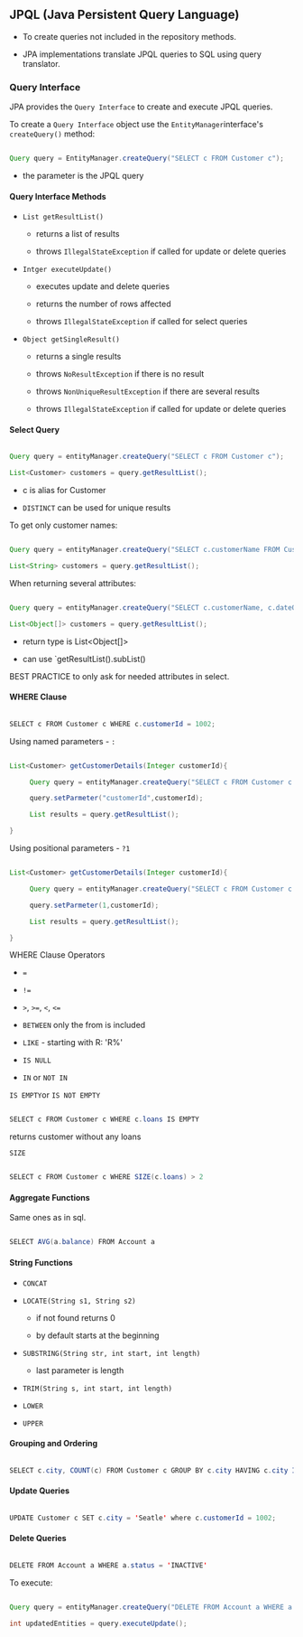 ## JPQL (Java Persistent Query Language)

- To create queries not included in the repository methods.

- JPA implementations translate JPQL queries to SQL using query translator.

 

### Query Interface

 

JPA provides the `Query Interface` to create and execute JPQL queries.

 

To create a `Query Interface` object use the `EntityManager`interface's `createQuery()` method:

```java

Query query = EntityManager.createQuery("SELECT c FROM Customer c");

```

- the parameter is the JPQL query

 

#### Query Interface Methods

 

- `List getResultList()`

    - returns a list of results

    - throws `IllegalStateException` if called for update or delete queries

- `Intger executeUpdate()`

    - executes update and delete queries

    - returns the number of rows affected  

    - throws `IllegalStateException` if called for select queries

- `Object getSingleResult()`

    - returns a single results

    - throws `NoResultException` if there is no result

    - throws `NonUniqueResultException` if there are several results

    - throws `IllegalStateException` if called for update or delete queries

 

#### Select Query

 

```java

Query query = entityManager.createQuery("SELECT c FROM Customer c");

List<Customer> customers = query.getResultList();

```

- c is alias for Customer

- `DISTINCT` can be used for unique results

 

To get only customer names:

```java

Query query = entityManager.createQuery("SELECT c.customerName FROM Customer c");

List<String> customers = query.getResultList();

```

 

When returning several attributes:

```java

Query query = entityManager.createQuery("SELECT c.customerName, c.dateOfBirth FROM Customer c");

List<Object[]> customers = query.getResultList();

```

- return type is List<Object[]>

- can use `getResultList().subList()

BEST PRACTICE to only ask for needed attributes in select.

 

#### WHERE Clause

 

```java

SELECT c FROM Customer c WHERE c.customerId = 1002;

```

 

Using named parameters - `:`

```java

List<Customer> getCustomerDetails(Integer customerId){

     Query query = entityManager.createQuery("SELECT c FROM Customer c WHERE c.customerId = :customerId");

     query.setParmeter("customerId",customerId);

     List results = query.getResultList();

}

````

 

Using positional parameters - `?1`

```java

List<Customer> getCustomerDetails(Integer customerId){

     Query query = entityManager.createQuery("SELECT c FROM Customer c WHERE c.customerId = ?1");

     query.setParmeter(1,customerId);

     List results = query.getResultList();

}

```

 

WHERE Clause Operators

- `=`

- `!=`

- `>`, `>=`, `<`, `<=`

- `BETWEEN` only the from is included

- `LIKE` - starting with R: 'R%'

- `IS NULL`

- `IN` or `NOT IN`

 

`IS EMPTY`or `IS NOT EMPTY`

```java

SELECT c FROM Customer c WHERE c.loans IS EMPTY

```

returns customer without any loans

 

`SIZE`

```java

SELECT c FROM Customer c WHERE SIZE(c.loans) > 2

```

 

#### Aggregate Functions

Same ones as in sql.

```java

SELECT AVG(a.balance) FROM Account a

```

 

#### String Functions

- `CONCAT`

- `LOCATE(String s1, String s2)`

    - if not found returns 0

    - by default starts at the beginning

- `SUBSTRING(String str, int start, int length)`

    - last parameter is length

- `TRIM(String s, int start, int length)`

- `LOWER`

- `UPPER`

 

#### Grouping and Ordering

 

```java

SELECT c.city, COUNT(c) FROM Customer c GROUP BY c.city HAVING c.city IN ('Seatle','Vancouver') ORDER BY c.city ASC

```

 

#### Update Queries

 

```java

UPDATE Customer c SET c.city = 'Seatle' where c.customerId = 1002;

```

 

#### Delete Queries

 

```java

DELETE FROM Account a WHERE a.status = 'INACTIVE'

```

 

To execute:

```java

Query query = entityManager.createQuery("DELETE FROM Account a WHERE a.status = 'INACTIVE'");

int updatedEntities = query.executeUpdate();

```

 